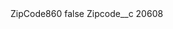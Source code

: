<?xml version="1.0" encoding="UTF-8"?>
<CustomMetadata xmlns="http://soap.sforce.com/2006/04/metadata" xmlns:xsi="http://www.w3.org/2001/XMLSchema-instance" xmlns:xsd="http://www.w3.org/2001/XMLSchema">
    <label>ZipCode860</label>
    <protected>false</protected>
    <values>
        <field>Zipcode__c</field>
        <value xsi:type="xsd:string">20608</value>
    </values>
</CustomMetadata>
